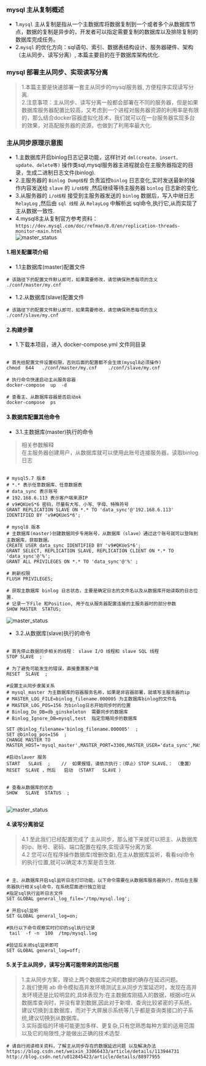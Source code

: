 ### mysql 主从复制概述  
- 1.`mysql`  主从复制是指从一个主数据库将数据复制到一个或者多个从数据库节点，数据的复制是异步的，开发者可以指定需要复制的数据库以及排除复制的数据库完成任务。   
- 2.`mysql` 的优化方向：sql语句、索引、数据表结构设计、服务器硬件、架构（主从同步、读写分离）, 本篇主要目的在于数据库架构优化.  


###  mysql 部署主从同步、实现读写分离  
> 1.本篇主要是快速部署一套主从同步的mysql服务器, 方便程序实现读写分离.    
> 2.注意事项：主从同步、读写分离一般都会部署在不同的服务器，但是如果数据库服务器配置比较高，又考虑到一个进程对服务器资源的利用率是有限的，那么结合docker容器虚拟化技术，我们就可以在一台服务器实现多台的效果，对高配服务器的资源，也做到了利用率最大化.  

### 主从同步原理示意图
- 1.主数据库开启binlog日志记录功能，这样针对 `dml(create、insert、update、delete等)` 操作类sql,mysql服务器主进程就会在主服务器指定的目录，生成二进制日志文件(binlog).  
- 2.主服务器的 `Binlog Dump线程` 负责监控`binlog` 日志变化,实时发送最新的操作内容发送给 `slave` 的 `i/o线程` ,然后继续等待主服务器 `binlog` 日志新的变化.   
- 3.从服务器的 `i/o线程` 接受到主服务器发送的 `binlog` 数据后，写入中继日志 `RelayLog` ,然后由 `sql 线程` 从 `RelayLog` 中解析出 sql命令,执行它,从而实现了主从数据一致性.  
- 4.mysql8主从复制官方参考资料：`https://dev.mysql.com/doc/refman/8.0/en/replication-threads-monitor-main.html`  
![master_status](https://www.ginskeleton.com/images/master-to-slave.png)

####  1.相关配置项介绍  
- 1.1主数据库(master)配置文件
```code  
# 该路径下的配置文件默认即可，如果需要修改，请您确保熟悉每项的含义
./conf/master/my.cnf

```

- 1.2.从数据库(slave)配置文件
```code  
# 该路径下的配置文件默认即可，如果需要修改，请您确保熟悉每项的含义
./conf/slave/my.cnf

```

####  2.构建步骤  
 - 1.下载本项目，进入 docker-compose.yml 文件同目录
```code   

# 首先给配置文件设置权限，否则后面的配置都不会生效(mysql8必须操作)
chmod  644   ./conf/master/my.cnf    ./conf/slave/my.cnf

# 执行命令快速启动主从服务容器
docker-compose  up  -d

# 查看主、从数据库容器是否启动ok
docker-compose  ps

```

#### 3.数据库配置其他命令
 - 3.1.主数据库(master)执行的命令  
 > 相关参数解释  
 > 在主服务器创建用户，从数据库就可以使用此账号连接服务器，读取binlog日志  

```code   

# mysql5.7 版本
# *.* 表示任意数据库、任意数据表  
# data_sync 表示账号  
# 192.168.6.113 表示客户端来源IP  
# v9#QKUeS*6 密码，尽量有大写、小写、字母、特殊符号  
GRANT REPLICATION SLAVE ON *.* TO 'data_sync'@'192.168.6.113' IDENTIFIED BY 'v9#QKUeS*6';

# mysql8 版本
# 主数据库(master)创建数据同步专用账号，从数据库（slave）通过这个账号就可以登陆到主数据库，获取数据。
CREATE USER data_sync IDENTIFIED BY 'v9#QKUeS*6';
GRANT SELECT, REPLICATION SLAVE, REPLICATION CLIENT ON *.* TO 'data_sync'@'%';
GRANT ALL PRIVILEGES ON *.* TO 'data_sync'@'%' ;

# 刷新权限
FLUSH PRIVILEGES;

# 获取主数据库 binlog 日志状态，主要是确定日志的文件名以及从数据库开始读取的日志位置. 
# 记录一下File 和Position, 用于在从服务器配置连接的主服务器时的部分参数
SHOW MASTER  STATUS; 

```
![master_status](https://www.ginskeleton.com/images/master_status.jpg)

- 3.2.从数据库(slave)执行的命令
```code   

# 首先停止数据同步相关的线程： slave I/O 线程和 slave SQL 线程
STOP SLAVE  ;

# 为了避免可能发生的错误，直接重置客户端
RESET  SLAVE  ;

#设置主从同步隶属关系
# mysql_master 为主数据库的容器服务名称，如果是非容器部署，就填写主服务器的ip
# MASTER_LOG_FILE=binlog_filename.000005 为主数据库binlog的文件名
# MASTER_LOG_POS=156 为binlog日志开始同步时的位置
# Binlog_Do_DB=db_ginskeleton  需要同步的数据库
# Binlog_Ignore_DB=mysql,test  指定忽略同步的数据库

SET @binlog_filename='binlog_filename.000005'  ;
SET @binlog_pos=156  ;
CHANGE MASTER TO MASTER_HOST='mysql_master',MASTER_PORT=3306,MASTER_USER='data_sync',MASTER_PASSWORD='v9#QKUeS*6',MASTER_LOG_FILE=@binlog_filename,MASTER_LOG_POS=@binlog_pos;

#启动slaver 服务
START   SLAVE  ;    //  如果报错，请依次执行：（停止）STOP SLAVE、： （重置）RESET  SLAVE ，然后   启动 （START   SLAVE ）


# 查看从数据库的状态
SHOW   SLAVE  STATUS  ;


```
![master_status](https://www.ginskeleton.com/images/slave_status.png)


#### 4.读写分离验证  
> 4.1 至此我们已经配置完成了 主从同步，那么接下来就可以把主、从数据库的ip、账号、密码、端口配置在程序,实现读写分离方案.  
> 4.2 您可以在程序操作数据库(增删改查),在主从数据库监听，看看sql命令的执行位置,就可以确定本方案是否生效.  
```code  

# 主、从数据库开启sql监听日志打印功能，以下命令需要在从数据库服务器执行，然后在主服务器执行相关sql命令，在系统层面进行独立验证
#指定sql执行监听日志文件
SET GLOBAL general_log_file='/tmp/mysql.log';

# 开启sql监听
SET GLOBAL general_log=on;

#执行以下命令观察实时打印的sql执行记录
 tail  -f -n  100  /tmp/mysql.log 

#验证后关闭sql监听即可
SET GLOBAL general_log=off;

```

#### 5.关于主从同步，读写分离可能带来的其他问题
> 1.主从同步方案，理论上两个数据库之间的数据的确存在延迟问题。   
> 2.我们使用 ab 命令模拟高并发环境测试主从同步方案延迟时，发现在高并发环境还是比较明显的,具体表现为:在主数据库刚插入的数据，根据id在从数据库查询时，并没有拿到数据,因此对于新增、查询比较紧密的子系统，建议切换到主数据库，而对于大屏展示系统等几乎都是查询类接口的子系统,建议切换到从数据库。   
> 3.实际面临的环境可能更加多样、更复杂,只有您熟悉每种方案的适用范围以及它的局限性,才能做出正确的技术选型.  
```code 
# 请自行阅读相关资料，了解主从同步存在的数据延迟问题 以及解决办法 
https://blog.csdn.net/weixin_33066433/article/details/113944731
http://blog.csdn.net/u012845423/article/details/88977955

```

